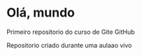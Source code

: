 # Olá, mundo
 Primeiro repositorio do curso de Gite GitHub

Repositorio criado durante uma aulaao vivo